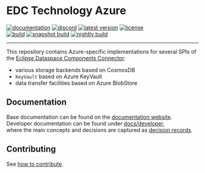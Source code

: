 # EDC Technology Azure

[![documentation](https://img.shields.io/badge/documentation-8A2BE2?style=flat-square)](https://eclipse-edc.github.io)
[![discord](https://img.shields.io/badge/discord-chat-brightgreen.svg?style=flat-square&logo=discord)](https://discord.gg/n4sD9qtjMQ)
[![latest version](https://img.shields.io/maven-central/v/org.eclipse.edc.azure/azure-test?logo=apache-maven&style=flat-square&label=latest%20version)](https://search.maven.org/artifact/org.eclipse.edc.azure/azure-test)
[![license](https://img.shields.io/github/license/eclipse-edc/Technology-Azure?style=flat-square&logo=apache)](https://www.apache.org/licenses/LICENSE-2.0)
<br>
[![build](https://img.shields.io/github/actions/workflow/status/eclipse-edc/Technology-Azure/verify.yaml?branch=main&logo=GitHub&style=flat-square&label=ci)](https://github.com/eclipse-edc/Technology-Azure/actions/workflows/verify.yaml?query=branch%3Amain)
[![snapshot build](https://img.shields.io/github/actions/workflow/status/eclipse-edc/Technology-Azure/trigger_snapshot.yml?branch=main&logo=GitHub&style=flat-square&label=snapshot-build)](https://github.com/eclipse-edc/Technology-Azure/actions/workflows/trigger_snapshot.yml)
[![nightly build](https://img.shields.io/github/actions/workflow/status/eclipse-edc/Technology-Azure/nightly.yml?branch=main&logo=GitHub&style=flat-square&label=nightly-build)](https://github.com/eclipse-edc/Technology-Azure/actions/workflows/nightly.yml)

---

This repository contains Azure-specific implementations for several SPIs of the [Eclipse Dataspace Components Connector](https://github.com/eclipse-edc/Connector):
- various storage backends based on CosmosDB
- `KeyVault` based on Azure KeyVault
- data transfer facilities based on Azure BlobStore

## Documentation

Base documentation can be found on the [documentation website](https://eclipse-edc.github.io).
Developer documentation can be found under [docs/developer](docs/developer), \
where the main concepts and decisions are captured as [decision records](docs/developer/decision-records).

## Contributing

See [how to contribute](https://github.com/eclipse-edc/eclipse-edc.github.io/blob/main/CONTRIBUTING.md).
